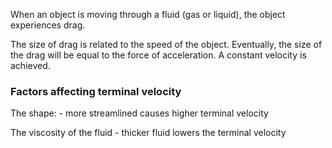 
When an object is moving through a fluid (gas or liquid), the object experiences drag.

The size of drag is related to the speed of the object. Eventually, the size of the drag will be equal to the force of acceleration. A constant velocity is achieved. 

### Factors affecting terminal velocity

The shape: - more streamlined causes higher terminal velocity

The viscosity of the fluid - thicker fluid lowers the terminal velocity

